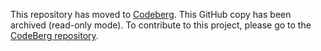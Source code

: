 This repository has moved to [Codeberg](https://codeberg.org/Bobulous/uk.org.bobulous.java.collections). This GitHub copy has been archived (read-only mode). To contribute to this project, please go to the [CodeBerg repository](https://codeberg.org/Bobulous/uk.org.bobulous.java.collections).
